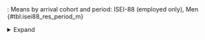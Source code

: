 <div class="tabledetails">

|     |
| --- |
: Means by arrival cohort and period: ISEI-88 (employed only), Men {#tbl:isei88_res_period_m}

<details>
<summary>
Expand
</summary>
<div class="tabwrap">
<table class="scientific medleftstub">
<tr> <td style='text-align: left'></td><td colspan=7 style='text-align:center'><strong>Arrival cohort</strong></td></tr>
<tr> <td style='text-align: left'></td> <td style='text-align: right'><strong>Germans</strong></td> <td style='text-align: right'><strong>1964-73</strong></td> <td style='text-align: right'><strong>1974-83</strong></td> <td style='text-align: right'><strong>1984-93</strong></td> <td style='text-align: right'><strong>1994-03</strong></td> <td style='text-align: right'><strong>2004-10</strong></td> <td style='text-align: right'><strong>Total</strong></td></tr>
<tr> <td style='text-align: left'></td> <td style='text-align: right'>Mean</td> <td style='text-align: right'>Mean</td> <td style='text-align: right'>Mean</td> <td style='text-align: right'>Mean</td> <td style='text-align: right'>Mean</td> <td style='text-align: right'>Mean</td> <td style='text-align: right'>Mean</td></tr>
<tr> <td style='text-align: left'>1976</td> <td style='text-align: right'>42.16</td> <td style='text-align: right'>34.07</td> <td style='text-align: right'></td> <td style='text-align: right'></td> <td style='text-align: right'></td> <td style='text-align: right'></td> <td style='text-align: right'>38.11</td></tr>
<tr> <td style='text-align: left'>1978</td> <td style='text-align: right'>41.98</td> <td style='text-align: right'>33.83</td> <td style='text-align: right'></td> <td style='text-align: right'></td> <td style='text-align: right'></td> <td style='text-align: right'></td> <td style='text-align: right'>37.90</td></tr>
<tr> <td style='text-align: left'>1980</td> <td style='text-align: right'>42.11</td> <td style='text-align: right'>33.22</td> <td style='text-align: right'></td> <td style='text-align: right'></td> <td style='text-align: right'></td> <td style='text-align: right'></td> <td style='text-align: right'>37.66</td></tr>
<tr> <td style='text-align: left'>1982</td> <td style='text-align: right'>42.83</td> <td style='text-align: right'>34.03</td> <td style='text-align: right'></td> <td style='text-align: right'></td> <td style='text-align: right'></td> <td style='text-align: right'></td> <td style='text-align: right'>38.43</td></tr>
<tr> <td style='text-align: left'>1985</td> <td style='text-align: right'>43.58</td> <td style='text-align: right'>33.54</td> <td style='text-align: right'>39.55</td> <td style='text-align: right'></td> <td style='text-align: right'></td> <td style='text-align: right'></td> <td style='text-align: right'>38.89</td></tr>
<tr> <td style='text-align: left'>1987</td> <td style='text-align: right'>43.86</td> <td style='text-align: right'>34.11</td> <td style='text-align: right'>37.48</td> <td style='text-align: right'></td> <td style='text-align: right'></td> <td style='text-align: right'></td> <td style='text-align: right'>38.48</td></tr>
<tr> <td style='text-align: left'>1989</td> <td style='text-align: right'>44.13</td> <td style='text-align: right'>33.53</td> <td style='text-align: right'>38.21</td> <td style='text-align: right'></td> <td style='text-align: right'></td> <td style='text-align: right'></td> <td style='text-align: right'>38.63</td></tr>
<tr> <td style='text-align: left'>1991</td> <td style='text-align: right'>43.92</td> <td style='text-align: right'>33.63</td> <td style='text-align: right'>39.37</td> <td style='text-align: right'></td> <td style='text-align: right'></td> <td style='text-align: right'></td> <td style='text-align: right'>38.97</td></tr>
<tr> <td style='text-align: left'>1993</td> <td style='text-align: right'>44.75</td> <td style='text-align: right'>33.45</td> <td style='text-align: right'>37.62</td> <td style='text-align: right'></td> <td style='text-align: right'></td> <td style='text-align: right'></td> <td style='text-align: right'>38.61</td></tr>
<tr> <td style='text-align: left'>1995</td> <td style='text-align: right'>45.12</td> <td style='text-align: right'>34.39</td> <td style='text-align: right'>38.16</td> <td style='text-align: right'>37.44</td> <td style='text-align: right'></td> <td style='text-align: right'></td> <td style='text-align: right'>38.78</td></tr>
<tr> <td style='text-align: left'>1996</td> <td style='text-align: right'>45.11</td> <td style='text-align: right'>33.72</td> <td style='text-align: right'>37.25</td> <td style='text-align: right'>35.77</td> <td style='text-align: right'></td> <td style='text-align: right'></td> <td style='text-align: right'>37.96</td></tr>
<tr> <td style='text-align: left'>1997</td> <td style='text-align: right'>45.30</td> <td style='text-align: right'>34.20</td> <td style='text-align: right'>37.20</td> <td style='text-align: right'>35.88</td> <td style='text-align: right'></td> <td style='text-align: right'></td> <td style='text-align: right'>38.14</td></tr>
<tr> <td style='text-align: left'>1998</td> <td style='text-align: right'>45.35</td> <td style='text-align: right'>33.85</td> <td style='text-align: right'>37.47</td> <td style='text-align: right'>36.28</td> <td style='text-align: right'></td> <td style='text-align: right'></td> <td style='text-align: right'>38.24</td></tr>
<tr> <td style='text-align: left'>1999</td> <td style='text-align: right'>45.25</td> <td style='text-align: right'>34.09</td> <td style='text-align: right'>38.74</td> <td style='text-align: right'>36.05</td> <td style='text-align: right'></td> <td style='text-align: right'></td> <td style='text-align: right'>38.53</td></tr>
<tr> <td style='text-align: left'>2000</td> <td style='text-align: right'>45.25</td> <td style='text-align: right'>34.57</td> <td style='text-align: right'>37.87</td> <td style='text-align: right'>36.36</td> <td style='text-align: right'></td> <td style='text-align: right'></td> <td style='text-align: right'>38.51</td></tr>
<tr> <td style='text-align: left'>2001</td> <td style='text-align: right'>45.39</td> <td style='text-align: right'>34.13</td> <td style='text-align: right'>38.19</td> <td style='text-align: right'>36.17</td> <td style='text-align: right'></td> <td style='text-align: right'></td> <td style='text-align: right'>38.47</td></tr>
<tr> <td style='text-align: left'>2002</td> <td style='text-align: right'>45.56</td> <td style='text-align: right'>34.33</td> <td style='text-align: right'>39.24</td> <td style='text-align: right'>35.84</td> <td style='text-align: right'></td> <td style='text-align: right'></td> <td style='text-align: right'>38.74</td></tr>
<tr> <td style='text-align: left'>2003</td> <td style='text-align: right'>45.71</td> <td style='text-align: right'>35.66</td> <td style='text-align: right'>38.57</td> <td style='text-align: right'>35.90</td> <td style='text-align: right'></td> <td style='text-align: right'></td> <td style='text-align: right'>38.96</td></tr>
<tr> <td style='text-align: left'>2004</td> <td style='text-align: right'>45.70</td> <td style='text-align: right'></td> <td style='text-align: right'>37.67</td> <td style='text-align: right'>36.60</td> <td style='text-align: right'>39.38</td> <td style='text-align: right'></td> <td style='text-align: right'>39.84</td></tr>
<tr> <td style='text-align: left'>2005</td> <td style='text-align: right'>46.14</td> <td style='text-align: right'></td> <td style='text-align: right'>39.56</td> <td style='text-align: right'>38.55</td> <td style='text-align: right'>40.77</td> <td style='text-align: right'></td> <td style='text-align: right'>41.26</td></tr>
<tr> <td style='text-align: left'>2006</td> <td style='text-align: right'>46.11</td> <td style='text-align: right'></td> <td style='text-align: right'>38.30</td> <td style='text-align: right'>37.14</td> <td style='text-align: right'>40.02</td> <td style='text-align: right'></td> <td style='text-align: right'>40.39</td></tr>
<tr> <td style='text-align: left'>2007</td> <td style='text-align: right'>46.05</td> <td style='text-align: right'></td> <td style='text-align: right'>39.04</td> <td style='text-align: right'>37.10</td> <td style='text-align: right'>38.92</td> <td style='text-align: right'></td> <td style='text-align: right'>40.28</td></tr>
<tr> <td style='text-align: left'>2008</td> <td style='text-align: right'>46.12</td> <td style='text-align: right'></td> <td style='text-align: right'>38.84</td> <td style='text-align: right'>36.55</td> <td style='text-align: right'>39.22</td> <td style='text-align: right'></td> <td style='text-align: right'>40.18</td></tr>
<tr> <td style='text-align: left'>2009</td> <td style='text-align: right'>46.46</td> <td style='text-align: right'></td> <td style='text-align: right'>37.95</td> <td style='text-align: right'>36.94</td> <td style='text-align: right'>39.31</td> <td style='text-align: right'></td> <td style='text-align: right'>40.17</td></tr>
<tr> <td style='text-align: left'>2010</td> <td style='text-align: right'>46.57</td> <td style='text-align: right'></td> <td style='text-align: right'>37.93</td> <td style='text-align: right'>35.99</td> <td style='text-align: right'>39.58</td> <td style='text-align: right'></td> <td style='text-align: right'>40.02</td></tr>
<tr> <td style='text-align: left'>2011</td> <td style='text-align: right'>46.91</td> <td style='text-align: right'></td> <td style='text-align: right'>38.81</td> <td style='text-align: right'>36.38</td> <td style='text-align: right'>39.20</td> <td style='text-align: right'>43.36</td> <td style='text-align: right'>40.93</td></tr>
<tr> <td style='text-align: left'>2012</td> <td style='text-align: right'>47.15</td> <td style='text-align: right'></td> <td style='text-align: right'>39.57</td> <td style='text-align: right'>36.74</td> <td style='text-align: right'>39.55</td> <td style='text-align: right'>43.43</td> <td style='text-align: right'>41.29</td></tr>
<tr> <td style='text-align: left'>2013</td> <td style='text-align: right'>47.29</td> <td style='text-align: right'></td> <td style='text-align: right'>40.69</td> <td style='text-align: right'>36.56</td> <td style='text-align: right'>39.25</td> <td style='text-align: right'>42.44</td> <td style='text-align: right'>41.25</td></tr>
<tr> <td style='text-align: left'>2014</td> <td style='text-align: right'>47.35</td> <td style='text-align: right'></td> <td style='text-align: right'></td> <td style='text-align: right'>36.69</td> <td style='text-align: right'>39.52</td> <td style='text-align: right'>41.92</td> <td style='text-align: right'>41.37</td></tr>
<tr> <td style='text-align: left'>2015</td> <td style='text-align: right'>47.67</td> <td style='text-align: right'></td> <td style='text-align: right'></td> <td style='text-align: right'>36.65</td> <td style='text-align: right'>38.97</td> <td style='text-align: right'>42.05</td> <td style='text-align: right'>41.34</td></tr>
<tr> <td style='text-align: left'>Total</td> <td style='text-align: right'>45.23</td> <td style='text-align: right'>34.02</td> <td style='text-align: right'>38.47</td> <td style='text-align: right'>36.55</td> <td style='text-align: right'>39.47</td> <td style='text-align: right'>42.64</td> <td style='text-align: right'>39.52</td></tr>
</table>
</div>
</details>
</div>
